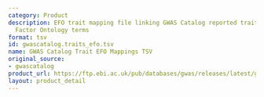 ```yaml
---
category: Product
description: EFO trait mapping file linking GWAS Catalog reported traits to Experimental
  Factor Ontology terms
format: tsv
id: gwascatalog.traits_efo.tsv
name: GWAS Catalog Trait EFO Mappings TSV
original_source:
- gwascatalog
product_url: https://ftp.ebi.ac.uk/pub/databases/gwas/releases/latest/gwas-catalog-traits-efo.tsv
layout: product_detail
---
```

